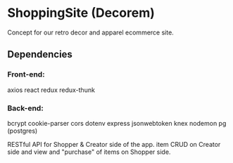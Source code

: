 # ShoppingSite (Decorem)
Concept for our retro decor and apparel ecommerce site. 

## Dependencies
### Front-end:
axios
react
redux
redux-thunk
### Back-end:
bcrypt
cookie-parser
cors
dotenv
express
jsonwebtoken
knex
nodemon
pg (postgres)


RESTful API for Shopper & Creator side of the app. item CRUD on Creator side and view and "purchase" of items on Shopper side.
